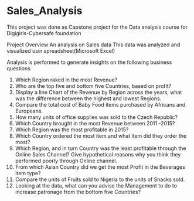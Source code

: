 # Sales_Analysis

This project was done as Capstone project for the Data analysis course for Digigirls-Cybersafe foundation

Project Overview
An analysis on Sales data
This data was analyzed and visualized usin spreadsheet(Microsoft Excel)

Analysis is performed to generate insights on the following business questions

1. Which Region raked in the most Revenue?
2. Who are the top five and bottom five Countries, based on profit?
3. Display a line Chart of the Revenue by Region across the years, what was the
difference between the highest and lowest Regions.
4. Compare the total cost of Baby Food items purchased by Africans and
Europeans.
5. How many units of office supplies was sold to the Czech Republic?
6. Which Country brought in the most Revenue between 2011 -2015?
7. Which Region was the most profitable in 2015?
8. Which Country ordered the most item and what item did they order the most?
9. Which Region, and in turn Country was the least profitable through the Online
Sales Channel? Give hypothetical reasons why you think they performed poorly
through Online channel.
10. From which Asian Country did we get the most Profit in the Beverages item
type?
11. Compare the units of Fruits sold to Nigeria to the units of Snacks sold.
12. Looking at the data, what can you advise the Management to do to increase
patronage from the bottom five Countries?
